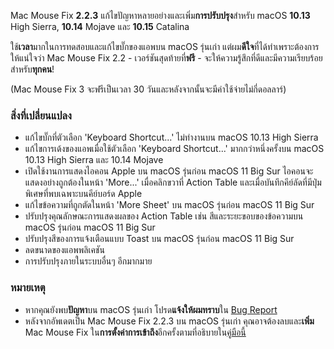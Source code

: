 Mac Mouse Fix **2.2.3** แก้ไขปัญหาหลายอย่างและเพิ่ม**การปรับปรุง**สำหรับ macOS **10.13** High Sierra, **10.14** Mojave และ **10.15** Catalina

ใช้**เวลา**มากในการทดสอบและแก้ไขบั๊กของแอพบน macOS รุ่นเก่า แต่ผม**ดีใจ**ที่ได้ทำเพราะต้องการให้แน่ใจว่า Mac Mouse Fix 2.2 - เวอร์ชันสุดท้ายที่**ฟรี** - จะให้ความรู้สึกที่ดีและมีความเรียบร้อยสำหรับ**ทุกคน**!

(Mac Mouse Fix 3 จะฟรีเป็นเวลา 30 วันและหลังจากนั้นจะมีค่าใช้จ่ายไม่กี่ดอลลาร์)

### สิ่งที่เปลี่ยนแปลง

- แก้ไขบั๊กที่ตัวเลือก 'Keyboard Shortcut...' ไม่ทำงานบน macOS 10.13 High Sierra
- แก้ไขการเด้งของแอพเมื่อใช้ตัวเลือก 'Keyboard Shortcut...' มากกว่าหนึ่งครั้งบน macOS 10.13 High Sierra และ 10.14 Mojave
- เปิดใช้งานการแสดงไอคอน Apple บน macOS รุ่นก่อน macOS 11 Big Sur ไอคอนจะแสดงอย่างถูกต้องในหน้า 'More...' เมื่อคลิกขวาที่ Action Table และเมื่อบันทึกคีย์ลัดที่มีปุ่มพิเศษที่พบเฉพาะบนคีย์บอร์ด Apple
- แก้ไขข้อความที่ถูกตัดในหน้า 'More Sheet' บน macOS รุ่นก่อน macOS 11 Big Sur
- ปรับปรุงคุณลักษณะการแสดงผลของ Action Table เช่น สีและระยะขอบของข้อความบน macOS รุ่นก่อน macOS 11 Big Sur
- ปรับปรุงสีของการแจ้งเตือนแบบ Toast บน macOS รุ่นก่อน macOS 11 Big Sur
- ลดขนาดของแอพพลิเคชัน
- การปรับปรุงภายในระบบอื่นๆ อีกมากมาย

### หมายเหตุ

- หากคุณยังพบ**ปัญหา**บน macOS รุ่นเก่า โปรด**แจ้งให้ผมทราบ**ใน [Bug Report](https://noah-nuebling.github.io/mac-mouse-fix-feedback-assistant/?type=bug-report)
- หลังจากอัพเดตเป็น Mac Mouse Fix 2.2.3 บน macOS รุ่นเก่า คุณอาจต้องลบและ**เพิ่ม** Mac Mouse Fix ใน**การตั้งค่าการเข้าถึง**อีกครั้งตามที่อธิบายใน[คู่มือนี้](https://github.com/noah-nuebling/mac-mouse-fix/discussions/101)